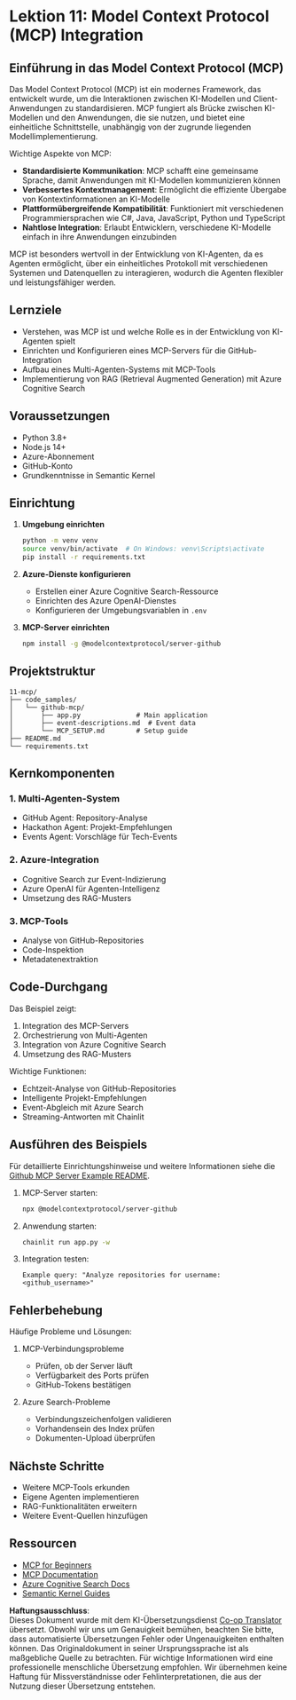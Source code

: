 <!--
CO_OP_TRANSLATOR_METADATA:
{
  "original_hash": "bbce3572338711aeab758506379ab716",
  "translation_date": "2025-07-12T13:44:09+00:00",
  "source_file": "11-mcp/README.md",
  "language_code": "de"
}
-->
# Lektion 11: Model Context Protocol (MCP) Integration

## Einführung in das Model Context Protocol (MCP)

Das Model Context Protocol (MCP) ist ein modernes Framework, das entwickelt wurde, um die Interaktionen zwischen KI-Modellen und Client-Anwendungen zu standardisieren. MCP fungiert als Brücke zwischen KI-Modellen und den Anwendungen, die sie nutzen, und bietet eine einheitliche Schnittstelle, unabhängig von der zugrunde liegenden Modellimplementierung.

Wichtige Aspekte von MCP:

- **Standardisierte Kommunikation**: MCP schafft eine gemeinsame Sprache, damit Anwendungen mit KI-Modellen kommunizieren können
- **Verbessertes Kontextmanagement**: Ermöglicht die effiziente Übergabe von Kontextinformationen an KI-Modelle
- **Plattformübergreifende Kompatibilität**: Funktioniert mit verschiedenen Programmiersprachen wie C#, Java, JavaScript, Python und TypeScript
- **Nahtlose Integration**: Erlaubt Entwicklern, verschiedene KI-Modelle einfach in ihre Anwendungen einzubinden

MCP ist besonders wertvoll in der Entwicklung von KI-Agenten, da es Agenten ermöglicht, über ein einheitliches Protokoll mit verschiedenen Systemen und Datenquellen zu interagieren, wodurch die Agenten flexibler und leistungsfähiger werden.

## Lernziele
- Verstehen, was MCP ist und welche Rolle es in der Entwicklung von KI-Agenten spielt
- Einrichten und Konfigurieren eines MCP-Servers für die GitHub-Integration
- Aufbau eines Multi-Agenten-Systems mit MCP-Tools
- Implementierung von RAG (Retrieval Augmented Generation) mit Azure Cognitive Search

## Voraussetzungen
- Python 3.8+
- Node.js 14+
- Azure-Abonnement
- GitHub-Konto
- Grundkenntnisse in Semantic Kernel

## Einrichtung

1. **Umgebung einrichten**  
   ```bash
   python -m venv venv
   source venv/bin/activate  # On Windows: venv\Scripts\activate
   pip install -r requirements.txt
   ```

2. **Azure-Dienste konfigurieren**  
   - Erstellen einer Azure Cognitive Search-Ressource  
   - Einrichten des Azure OpenAI-Dienstes  
   - Konfigurieren der Umgebungsvariablen in `.env`

3. **MCP-Server einrichten**  
   ```bash
   npm install -g @modelcontextprotocol/server-github
   ```

## Projektstruktur

```
11-mcp/
├── code_samples/
│   └── github-mcp/
│       ├── app.py              # Main application
│       ├── event-descriptions.md  # Event data
│       └── MCP_SETUP.md        # Setup guide
├── README.md
└── requirements.txt
```

## Kernkomponenten

### 1. Multi-Agenten-System
- GitHub Agent: Repository-Analyse  
- Hackathon Agent: Projekt-Empfehlungen  
- Events Agent: Vorschläge für Tech-Events

### 2. Azure-Integration
- Cognitive Search zur Event-Indizierung  
- Azure OpenAI für Agenten-Intelligenz  
- Umsetzung des RAG-Musters

### 3. MCP-Tools
- Analyse von GitHub-Repositories  
- Code-Inspektion  
- Metadatenextraktion

## Code-Durchgang

Das Beispiel zeigt:  
1. Integration des MCP-Servers  
2. Orchestrierung von Multi-Agenten  
3. Integration von Azure Cognitive Search  
4. Umsetzung des RAG-Musters

Wichtige Funktionen:  
- Echtzeit-Analyse von GitHub-Repositories  
- Intelligente Projekt-Empfehlungen  
- Event-Abgleich mit Azure Search  
- Streaming-Antworten mit Chainlit

## Ausführen des Beispiels

Für detaillierte Einrichtungshinweise und weitere Informationen siehe die [Github MCP Server Example README](./code_samples/github-mcp/README.md).

1. MCP-Server starten:  
   ```bash
   npx @modelcontextprotocol/server-github
   ```

2. Anwendung starten:  
   ```bash
   chainlit run app.py -w
   ```

3. Integration testen:  
   ```
   Example query: "Analyze repositories for username: <github_username>"
   ```

## Fehlerbehebung

Häufige Probleme und Lösungen:  
1. MCP-Verbindungsprobleme  
   - Prüfen, ob der Server läuft  
   - Verfügbarkeit des Ports prüfen  
   - GitHub-Tokens bestätigen

2. Azure Search-Probleme  
   - Verbindungszeichenfolgen validieren  
   - Vorhandensein des Index prüfen  
   - Dokumenten-Upload überprüfen

## Nächste Schritte
- Weitere MCP-Tools erkunden  
- Eigene Agenten implementieren  
- RAG-Funktionalitäten erweitern  
- Weitere Event-Quellen hinzufügen

## Ressourcen
- [MCP for Beginners](https://aka.ms/mcp-for-beginners)  
- [MCP Documentation](https://github.com/microsoft/semantic-kernel/tree/main/python/semantic-kernel/semantic_kernel/connectors/mcp)  
- [Azure Cognitive Search Docs](https://learn.microsoft.com/azure/search/)  
- [Semantic Kernel Guides](https://learn.microsoft.com/semantic-kernel/)

**Haftungsausschluss**:  
Dieses Dokument wurde mit dem KI-Übersetzungsdienst [Co-op Translator](https://github.com/Azure/co-op-translator) übersetzt. Obwohl wir uns um Genauigkeit bemühen, beachten Sie bitte, dass automatisierte Übersetzungen Fehler oder Ungenauigkeiten enthalten können. Das Originaldokument in seiner Ursprungssprache ist als maßgebliche Quelle zu betrachten. Für wichtige Informationen wird eine professionelle menschliche Übersetzung empfohlen. Wir übernehmen keine Haftung für Missverständnisse oder Fehlinterpretationen, die aus der Nutzung dieser Übersetzung entstehen.